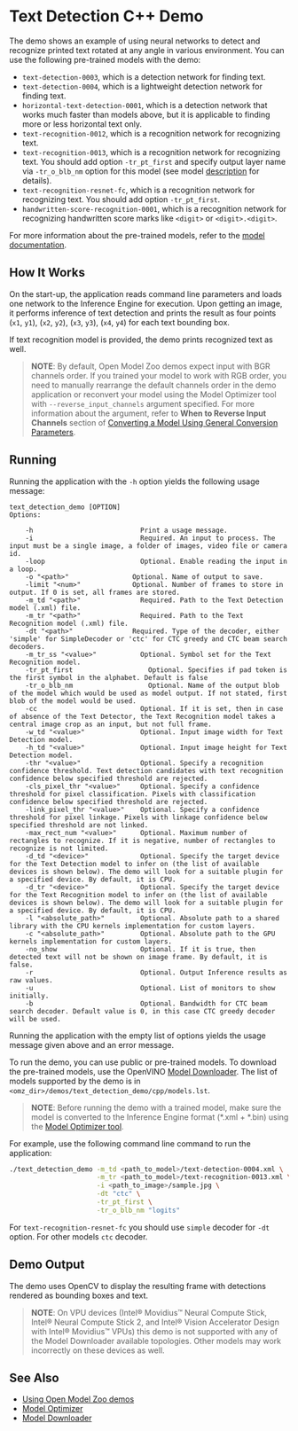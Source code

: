 # Text Detection C++ Demo

The demo shows an example of using neural networks to detect and recognize printed text rotated at any angle in various environment. You can use the following pre-trained models with the demo:

* `text-detection-0003`, which is a detection network for finding text.
* `text-detection-0004`, which is a lightweight detection network for finding text.
* `horizontal-text-detection-0001`, which is a detection network that works much faster than models above, but it is applicable to finding more or less horizontal text only.
* `text-recognition-0012`, which is a recognition network for recognizing text.
* `text-recognition-0013`, which is a recognition network for recognizing text. You should add option `-tr_pt_first` and specify output layer name via `-tr_o_blb_nm` option for this model (see model [description](../../../models/intel/text-recognition-0013/README.md) for details).
* `text-recognition-resnet-fc`, which is a recognition network for recognizing text. You should add option `-tr_pt_first`.
* `handwritten-score-recognition-0001`, which is a recognition network for recognizing handwritten score marks like `<digit>` or `<digit>.<digit>`.

For more information about the pre-trained models, refer to the [model documentation](../../../models/intel/index.md).

## How It Works

On the start-up, the application reads command line parameters and loads one network to the Inference Engine for execution. Upon getting an image, it performs inference of text detection and prints the result as four points (`x1`, `y1`), (`x2`, `y2`), (`x3`, `y3`), (`x4`, `y4`) for each text bounding box.

If text recognition model is provided, the demo prints recognized text as well.

> **NOTE**: By default, Open Model Zoo demos expect input with BGR channels order. If you trained your model to work with RGB order, you need to manually rearrange the default channels order in the demo application or reconvert your model using the Model Optimizer tool with `--reverse_input_channels` argument specified. For more information about the argument, refer to **When to Reverse Input Channels** section of [Converting a Model Using General Conversion Parameters](https://docs.openvinotoolkit.org/latest/_docs_MO_DG_prepare_model_convert_model_Converting_Model_General.html).

## Running

Running the application with the `-h` option yields the following usage message:
```
text_detection_demo [OPTION]
Options:

    -h                           Print a usage message.
    -i                           Required. An input to process. The input must be a single image, a folder of images, video file or camera id.
    -loop                        Optional. Enable reading the input in a loop.
    -o "<path>"                Optional. Name of output to save.
    -limit "<num>"             Optional. Number of frames to store in output. If 0 is set, all frames are stored.
    -m_td "<path>"               Required. Path to the Text Detection model (.xml) file.
    -m_tr "<path>"               Required. Path to the Text Recognition model (.xml) file.
    -dt "<path>"               Required. Type of the decoder, either 'simple' for SimpleDecoder or 'ctc' for CTC greedy and CTC beam search decoders.
    -m_tr_ss "<value>"           Optional. Symbol set for the Text Recognition model.
    -tr_pt_first                   Optional. Specifies if pad token is the first symbol in the alphabet. Default is false
    -tr_o_blb_nm                   Optional. Name of the output blob of the model which would be used as model output. If not stated, first blob of the model would be used.
    -cc                          Optional. If it is set, then in case of absence of the Text Detector, the Text Recognition model takes a central image crop as an input, but not full frame.
    -w_td "<value>"              Optional. Input image width for Text Detection model.
    -h_td "<value>"              Optional. Input image height for Text Detection model.
    -thr "<value>"               Optional. Specify a recognition confidence threshold. Text detection candidates with text recognition confidence below specified threshold are rejected.
    -cls_pixel_thr "<value>"     Optional. Specify a confidence threshold for pixel classification. Pixels with classification confidence below specified threshold are rejected.
    -link_pixel_thr "<value>"    Optional. Specify a confidence threshold for pixel linkage. Pixels with linkage confidence below specified threshold are not linked.
    -max_rect_num "<value>"      Optional. Maximum number of rectangles to recognize. If it is negative, number of rectangles to recognize is not limited.
    -d_td "<device>"             Optional. Specify the target device for the Text Detection model to infer on (the list of available devices is shown below). The demo will look for a suitable plugin for a specified device. By default, it is CPU.
    -d_tr "<device>"             Optional. Specify the target device for the Text Recognition model to infer on (the list of available devices is shown below). The demo will look for a suitable plugin for a specified device. By default, it is CPU.
    -l "<absolute_path>"         Optional. Absolute path to a shared library with the CPU kernels implementation for custom layers.
    -c "<absolute_path>"         Optional. Absolute path to the GPU kernels implementation for custom layers.
    -no_show                     Optional. If it is true, then detected text will not be shown on image frame. By default, it is false.
    -r                           Optional. Output Inference results as raw values.
    -u                           Optional. List of monitors to show initially.
    -b                           Optional. Bandwidth for CTC beam search decoder. Default value is 0, in this case CTC greedy decoder will be used.
```

Running the application with the empty list of options yields the usage message given above and an error message.

To run the demo, you can use public or pre-trained models. To download the pre-trained models, use the OpenVINO [Model Downloader](../../../tools/downloader/README.md). The list of models supported by the demo is in `<omz_dir>/demos/text_detection_demo/cpp/models.lst`.

> **NOTE**: Before running the demo with a trained model, make sure the model is converted to the Inference Engine format (\*.xml + \*.bin) using the [Model Optimizer tool](https://docs.openvinotoolkit.org/latest/_docs_MO_DG_Deep_Learning_Model_Optimizer_DevGuide.html).

For example, use the following command line command to run the application:
```sh
./text_detection_demo -m_td <path_to_model>/text-detection-0004.xml \
                      -m_tr <path_to_model>/text-recognition-0013.xml \
                      -i <path_to_image>/sample.jpg \
                      -dt "ctc" \
                      -tr_pt_first \
                      -tr_o_blb_nm "logits"
```

For `text-recognition-resnet-fc` you should use `simple` decoder for `-dt` option. For other models `ctc` decoder.

## Demo Output

The demo uses OpenCV to display the resulting frame with detections rendered as bounding boxes and text.

> **NOTE**: On VPU devices (Intel® Movidius™ Neural Compute Stick, Intel® Neural Compute Stick 2, and Intel® Vision Accelerator Design with Intel® Movidius™ VPUs) this demo is not supported with any of the Model Downloader available topologies. Other models may work incorrectly on these devices as well.

## See Also
* [Using Open Model Zoo demos](../../README.md)
* [Model Optimizer](https://docs.openvinotoolkit.org/latest/_docs_MO_DG_Deep_Learning_Model_Optimizer_DevGuide.html)
* [Model Downloader](../../../tools/downloader/README.md)
